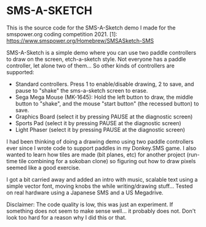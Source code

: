 SMS-A-SKETCH
============

This is the source code for the SMS-A-Sketch demo I made for the smspower.org coding competition 2021.
[1]: https://www.smspower.org/Homebrew/SMSASketch-SMS

SMS-A-Sketch is a simple demo where you can use two paddle controllers to draw on the screen, etch-a-sketch style. Not everyone has a paddle controller, let alone two of them... So other kinds of controllers are supported:

  * Standard controllers. Press 1 to enable/disable drawing, 2 to save, and pause to "shake" the sms-a-sketch screen to erase.
  * Sega Mega Mouse (MK-1645): Hold the left button to draw, the middle button to "shake", and the mouse "start button" (the recessed button) to save.
  * Graphics Board (select it by pressing PAUSE at the diagnostic screen)
  * Sports Pad (select it by pressing PAUSE at the diagnostic screen)
  * Light Phaser (select it by pressing PAUSE at the diagnostic screen)

I had been thinking of doing a drawing demo using two paddle controllers ever since I wrote code to support paddles in my Donkey.SMS game. I also wanted to learn how tiles are made (bit planes, etc) for another project (run-time tile combining for a sokoban clone) so figuring out how to draw pixels seemed like a good exercise.

I got a bit carried away and added an intro with music, scalable text using a simple vector font, moving knobs the while writing/drawing stuff...
Tested on real hardware using a Japanese SMS and a US Megadrive.

Disclaimer: The code quality is low, this was just an experiment. If something does not seem to make sense well... it probably does not. Don't look too hard for a reason why I did this or that.

